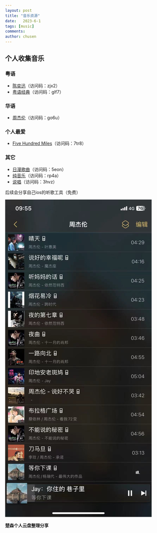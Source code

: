 ```yaml
---
layout: post
title: "音乐资源"
date:   2023-6-1
tags: [music]
comments: 
author: chusen
---
```


## 个人收集音乐  

<!-- more -->

### 粤语
  
- [陈奕迅](https://cloud.189.cn/t/rqaMVfqiy6Vz)（访问码：zjx2）
- [粤语经典](https://cloud.189.cn/t/uyiyArUVvq2i)（访问码：glf7）


### 华语
- [周杰伦](https://cloud.189.cn/t/EjaMRj6ZfiYv)（访问码：go6u）


### 个人最爱
- [Five Hundred Miles](https://cloud.189.cn/t/nmIRrub6Zzqu)（访问码：7tr8）

### 其它
- [日漫歌曲](https://cloud.189.cn/t/Af6Znm2Ev2mm)（访问码：5eon）
- [纯音乐](https://cloud.189.cn/t/iy2aEjAbqIbq)（访问码：rp4a）
- [说唱](https://cloud.189.cn/t/baUnUnQfUNZz)（访问码：3hvz）

后续会分享自己ios的听歌工具（免费）

![music_tool](https://github.com/IsChusen/Csen.github.io/raw/master/images/2023-6-1-music/ios_music.jpg)


**楚森个人云盘整理分享**  

